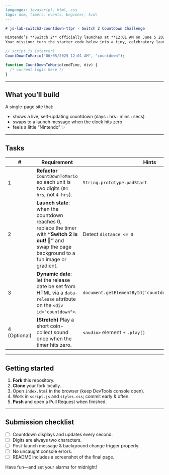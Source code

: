 ```md
---
languages: javascript, html, css
tags: dom, timers, events, beginner, kids
---

# js-lab-switch2-countdown-ttpr - Switch 2 Countdown Challenge

Nintendo’s **Switch 2** officially launches at **12:01 AM on June 5 2025**.  
Your mission: turn the starter code below into a tiny, celebratory launch-party web page.
```

```js
// script.js (starter)
CountDownToMario("06/05/2025 12:01 AM", "countdown");

function CountDownToMario(endTime, div) {
  /* current logic here */
}
```

---

## What you’ll build

A single-page site that:

- shows a live, self-updating countdown (days : hrs : mins : secs)
- swaps to a launch message when the clock hits zero
- feels a little “Nintendo” ✨

---

## Tasks

| #   | Requirement                                                                                                                                               | Hints                                                  |
| --- | --------------------------------------------------------------------------------------------------------------------------------------------------------- | ------------------------------------------------------ |
| 1   | **Refactor** `CountDownToMario` so each unit is two digits (`04 hrs`, not `4 hrs`).                                                                       | `String.prototype.padStart`                            |                                       |
| 2   | **Launch state**: when the countdown reaches 0, replace the timer with **“Switch 2 is out! 🎉”** and swap the page background to a fun image or gradient. | Detect `distance <= 0`                                 |
| 3   | **Dynamic date**: let the release date be set from HTML via a `data-release` attribute on the `<div id="countdown">`.                                     | `document.getElementById('countdown').dataset.release` |
| 4 (Optional)   | **(Stretch)** Play a short coin-collect sound once when the timer hits zero.                                                                              | `<audio>` element + `.play()`                          |

---

## Getting started

1. **Fork** this repository.
2. **Clone** your fork locally.
3. Open `index.html` in the browser (keep DevTools console open).
4. Work in `script.js` and `styles.css`; commit early & often.
5. **Push** and open a Pull Request when finished.

---

## Submission checklist

- [ ] Countdown displays and updates every second.
- [ ] Digits are always two characters.
- [ ] Post-launch message & background change trigger properly.
- [ ] No uncaught console errors.
- [ ] README includes a screenshot of the final page.

Have fun—and set your alarms for midnight!

